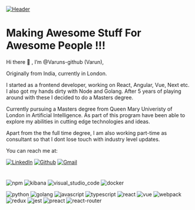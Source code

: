 [![Header](https://miro.medium.com/max/680/1*IRGHmiGsa16stedQvIaZfw.gif "Header")](https://miro.medium.com/max/680/1*IRGHmiGsa16stedQvIaZfw.gif)

# Making Awesome Stuff For Awesome People !!!

Hi there 👋 , I’m @Varuns-github (Varun),

Originally from India, currently in London.

I started as a frontend developer, working on React, Angular, Vue, Next etc. I also got my hands dirty with Node and Golang. After 5 years of playing around with these I decided to do a Masters degree.

Currently pursuing a Masters degree from Queen Mary Univeristy of London in Artificial Intelligence. As part of this program have been able to explore my abilities in cutting edge technologies and ideas.

Apart from the the full time degree, I am also working part-time as consultant so that I dont lose touch with industry level updates.

You can reach me at:

[![LinkedIn](https://img.shields.io/badge/LinkedIn-0077B5?style=for-the-badge&logo=linkedin&logoColor=white)](https://www.linkedin.com/in/varun-0b14a1169/)
[![Github](https://img.shields.io/badge/GitHub-100000?style=for-the-badge&logo=github&logoColor=white)](https://github.com/varunsanthosh)
[![Gmail](https://img.shields.io/badge/Gmail-D14836?style=for-the-badge&logo=gmail&logoColor=white)](varun.or.varun@gmail.com)


# 
![npm](https://badges.aleen42.com/src/npm.svg)
![kibana](https://badges.aleen42.com/src/kibana.svg)
![visual_studio_code](https://badges.aleen42.com/src/visual_studio_code.svg)
![docker](https://badges.aleen42.com/src/docker.svg)

![python](https://badges.aleen42.com/src/python.svg)
![golang](https://badges.aleen42.com/src/golang.svg)
![javascript](https://badges.aleen42.com/src/javascript.svg)
![typescript](https://badges.aleen42.com/src/typescript.svg)
![react](https://badges.aleen42.com/src/react.svg)
![vue](https://badges.aleen42.com/src/vue.svg)
![webpack](https://badges.aleen42.com/src/webpack.svg)
![redux](https://badges.aleen42.com/src/redux.svg)
![jest](https://badges.aleen42.com/src/jest_2.svg)
![preact](https://badges.aleen42.com/src/preact.svg)
![react-router](https://badges.aleen42.com/src/react-router.svg)


